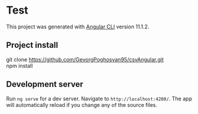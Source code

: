 # Test

This project was generated with [Angular CLI](https://github.com/angular/angular-cli) version 11.1.2.

## Project install

git clone https://github.com/GevorgPoghosyan95/csvAngular.git <br>
npm install

## Development server

Run `ng serve` for a dev server. Navigate to `http://localhost:4200/`. The app will automatically reload if you change any of the source files.
